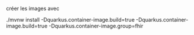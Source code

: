 créer les images avec

./mvnw install -Dquarkus.container-image.build=true -Dquarkus.container-image.build=true -Dquarkus.container-image.group=fhir

